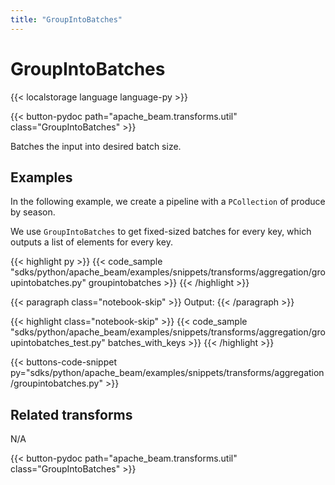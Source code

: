 ```yaml
---
title: "GroupIntoBatches"
---
```

<!--
Licensed under the Apache License, Version 2.0 (the "License");
you may not use this file except in compliance with the License.
You may obtain a copy of the License at

http://www.apache.org/licenses/LICENSE-2.0

Unless required by applicable law or agreed to in writing, software
distributed under the License is distributed on an "AS IS" BASIS,
WITHOUT WARRANTIES OR CONDITIONS OF ANY KIND, either express or implied.
See the License for the specific language governing permissions and
limitations under the License.
-->

# GroupIntoBatches

{{< localstorage language language-py >}}

{{< button-pydoc path="apache_beam.transforms.util" class="GroupIntoBatches" >}}

Batches the input into desired batch size.

## Examples

In the following example, we create a pipeline with a `PCollection` of produce by season.

We use `GroupIntoBatches` to get fixed-sized batches for every key, which outputs a list of elements for every key.

{{< highlight py >}}
{{< code_sample "sdks/python/apache_beam/examples/snippets/transforms/aggregation/groupintobatches.py" groupintobatches >}}
{{< /highlight >}}

{{< paragraph class="notebook-skip" >}}
Output:
{{< /paragraph >}}

{{< highlight class="notebook-skip" >}}
{{< code_sample "sdks/python/apache_beam/examples/snippets/transforms/aggregation/groupintobatches_test.py" batches_with_keys >}}
{{< /highlight >}}

{{< buttons-code-snippet
  py="sdks/python/apache_beam/examples/snippets/transforms/aggregation/groupintobatches.py" >}}

## Related transforms

N/A

{{< button-pydoc path="apache_beam.transforms.util" class="GroupIntoBatches" >}}
